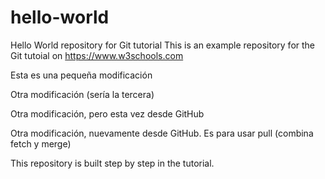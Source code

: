 # hello-world
Hello World repository for Git tutorial
This is an example repository for the Git tutoial on https://www.w3schools.com

Esta es una pequeña modificación

Otra modificación (sería la tercera)

Otra modificación, pero esta vez desde GitHub

Otra modificación, nuevamente desde GitHub. Es para usar pull (combina fetch y merge)



This repository is built step by step in the tutorial.
